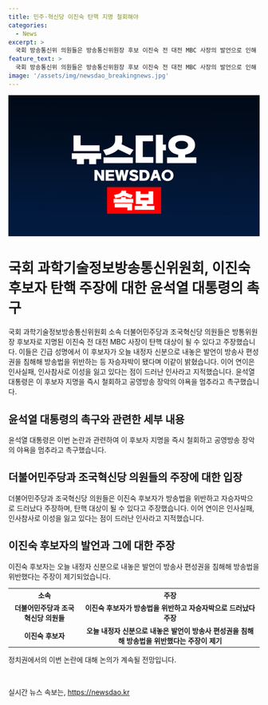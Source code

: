 ```yaml
---
title: 민주·혁신당 이진숙 탄핵 지명 철회해야
categories:
  - News
excerpt: >
  국회 방송통신위 의원들은 방송통신위원장 후보 이진숙 전 대전 MBC 사장의 발언으로 인해 탄핵 대상성을 주장했다. 이들은 후보자의 발언이 방송법 위반 및 편성권 침해로 자승자박이라고 지적하며 윤석열 대통령에게 후보자 지명 즉시 철회를 촉구했다. 
feature_text: >
  국회 방송통신위 의원들은 방송통신위원장 후보 이진숙 전 대전 MBC 사장의 발언으로 인해 탄핵 대상성을 주장했다. 이들은 후보자의 발언이 방송법 위반 및 편성권 침해로 자승자박이라고 지적하며 윤석열 대통령에게 후보자 지명 즉시 철회를 촉구했다. 
image: '/assets/img/newsdao_breakingnews.jpg'
---
```


<p><img src="/assets/img/newsdao_breakingnews.jpg" alt="koreaapp 속보" /></p>

<h1>국회 과학기술정보방송통신위원회, 이진숙 후보자 탄핵 주장에 대한 윤석열 대통령의 촉구</h1>

<p data-ke-size="size16">국회 과학기술정보방송통신위원회 소속 더불어민주당과 조국혁신당 의원들은 방통위원장 후보자로 지명된 이진숙 전 대전 MBC 사장이 탄핵 대상이 될 수 있다고 주장했습니다. 이들은 긴급 성명에서 이 후보자가 오늘 내정자 신분으로 내놓은 발언이 방송사 편성권을 침해해 방송법을 위반하는 등 자승자박이 됐다며 이같이 밝혔습니다. 이어 연이은 인사실패, 인사참사로 이성을 잃고 있다는 점이 드러난 인사라고 지적했습니다. 윤석열 대통령은 이 후보자 지명을 즉시 철회하고 공영방송 장악의 야욕을 멈추라고 촉구했습니다.</p>

<h2 data-ke-size="size26">윤석열 대통령의 촉구와 관련한 세부 내용</h2>

<p data-ke-size="size16">윤석열 대통령은 이번 논란과 관련하여 이 후보자 지명을 즉시 철회하고 공영방송 장악의 야욕을 멈추라고 촉구했습니다. </p>

<h2 data-ke-size="size26">더불어민주당과 조국혁신당 의원들의 주장에 대한 입장</h2>

<p data-ke-size="size16">더불어민주당과 조국혁신당 의원들은 이진숙 후보자가 방송법을 위반하고 자승자박으로 드러났다 주장하며, 탄핵 대상이 될 수 있다고 주장했습니다. 이어 연이은 인사실패, 인사참사로 이성을 잃고 있다는 점이 드러난 인사라고 지적했습니다.</p>

<h2 data-ke-size="size26">이진숙 후보자의 발언과 그에 대한 주장</h2>

<p data-ke-size="size16">이진숙 후보자는 오늘 내정자 신분으로 내놓은 발언이 방송사 편성권을 침해해 방송법을 위반했다는 주장이 제기되었습니다.</p>

<table>
  <tr>
    <th>소속</th>
    <th>주장</th>
  </tr>
  <tr>
    <td style="text-align: center; height: 17px;"><b>더불어민주당과 조국혁신당 의원들</b></td>
    <td style="text-align: center; height: 17px;"><b>이진숙 후보자가 방송법을 위반하고 자승자박으로 드러났다 주장</b></td>
  </tr>
  <tr>
    <td style="text-align: center; height: 17px;"><b>이진숙 후보자</b></td>
    <td style="text-align: center; height: 17px;"><b>오늘 내정자 신분으로 내놓은 발언이 방송사 편성권을 침해해 방송법을 위반했다는 주장이 제기</b></td>
  </tr>
</table>

<p data-ke-size="size16">정치권에서의 이번 논란에 대해 논의가 계속될 전망입니다. </p>

<p data-ke-size="size16">&nbsp;</p>
실시간 뉴스 속보는, <a href="https://newsdao.kr" rel="dofollow">https://newsdao.kr</a>


